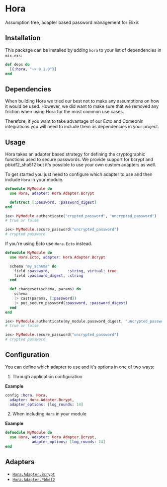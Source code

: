 # Hora

Assumption free, adapter based password management for Elixir.

## Installation

This package can be installed by adding `hora` to your list of dependencies in
`mix.exs`:

```elixir
def deps do
  [{:hora, "~> 0.1.0"}]
end
```

## Dependencies

When building Hora we tried our best not to make any assumptions on how it would
be used. However, we did want to make sure that we removed any friction when
using Hora for the most common use cases.

Therefore, if you want to take advantage of our Ecto and Comeonin integrations
you will need to include them as dependencies in your project.

## Usage

Hora takes an adapter based strategy for defining the cryptographic functions
used to secure passwords. We provide support for bcrypt and pbkdf2_sha512 but
it's possible to use your own custom adapters as well.

To get started you just need to configure which adapter to use and then include
`Hora` in your module.

```elixir
defmodule MyModule do
  use Hora, adapter: Hora.Adapter.Bcrypt

  defstruct [:password, :password_digest]
end

iex> MyModule.authenticate("crypted_password", "uncrypted_password")
# true or false

iex> MyModule.secure_password("uncrypted_password")
# crypted password
```

If you're using Ecto use `Hora.Ecto` instead.

```elixir
defmodule MyModule do
  use Hora.Ecto, adapter: Hora.Adapter.Bcrypt

  schema "my_schema" do
    field :password,        :string, virtual: true
    field :password_digest, :string
  end

  def changeset(schema, params) do
    schema
    |> cast(params, [:password])
    |> put_secure_password(:password, :password_digest)
  end
end

iex> MyModule.authenticate(my_module.password_digest, "uncrypted_password")
# true or false

iex> MyModule.secure_password("uncrypted_password")
# crypted password
```

## Configuration

You can define which adapter to use and it's options in one of two ways:

1. Through application configuration

  **Example**

  ```elixir
  config :hora, Hora,
    adapter: Hora.Adapter.Bcrypt,
    adapter_options: [log_rounds: 14]
  ```
2. When including `Hora` in your module

  **Example**

  ```elixir
  defmodule MyModule do
    use Hora, adapter: Hora.Adapter.Bcrypt,
              adapter_options: [log_rounds: 14]
  end
  ```

## Adapters

* [`Hora.Adapter.Bcrypt`](https://hexdocs.pm/hora/Hora.Adapter.Bcrypt.html)
* [`Hora.Adapter.Pbkdf2`](https://hexdocs.pm/hora/Hora.Adapter.Pbkdf2.html)
